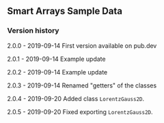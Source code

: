 ## Smart Arrays Sample Data

### Version history

 2.0.0 - 2019-09-14 First version available on pub.dev
 
 2.0.1 - 2019-09-14 Example update
 
 2.0.2 - 2019-09-14 Example update
 
 2.0.3 - 2019-09-14 Renamed "getters" of the classes
 
 2.0.4 - 2019-09-20 Added class `LorentzGauss2D`.
 
 2.0.5 - 2019-09-20 Fixed exporting `LorentzGauss2D`.
 
